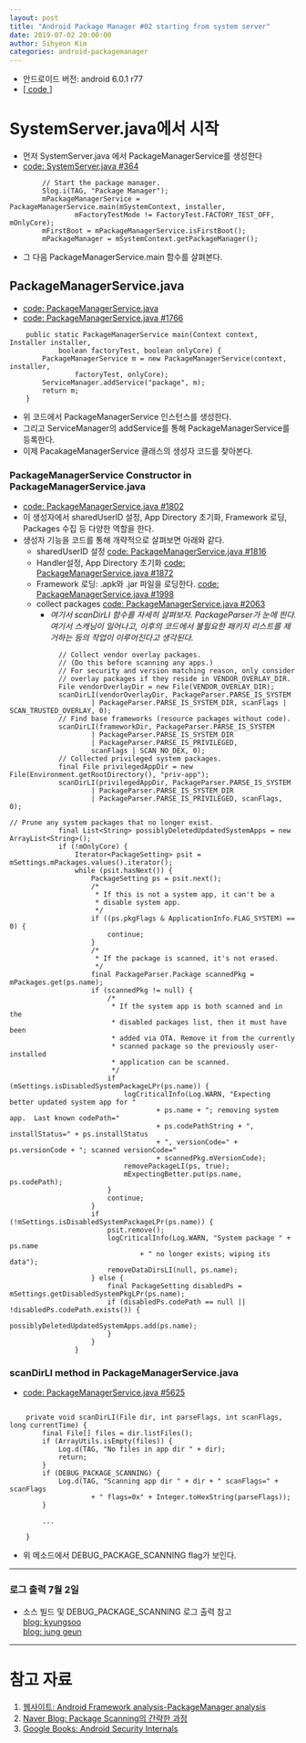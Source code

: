 ```yaml
---
layout: post
title: "Android Package Manager #02 starting from system server"
date: 2019-07-02 20:00:00
author: Sihyeon Kim
categories: android-packagemanager
---
```


- 안드로이드 버전: android 6.0.1 r77  
- [[ code ](https://android.googlesource.com/platform/frameworks/base/+/refs/tags/android-6.0.1_r77)]   

# SystemServer.java에서 시작  
- 먼저 SystemServer.java 에서 PackageManagerService를 생성한다  
- [ code: SystemServer.java #364 ](https://android.googlesource.com/platform/frameworks/base/+/refs/tags/android-6.0.1_r77/services/java/com/android/server/SystemServer.java#364)  
```
        // Start the package manager.
        Slog.i(TAG, "Package Manager");
        mPackageManagerService = PackageManagerService.main(mSystemContext, installer,
                mFactoryTestMode != FactoryTest.FACTORY_TEST_OFF, mOnlyCore);
        mFirstBoot = mPackageManagerService.isFirstBoot();
        mPackageManager = mSystemContext.getPackageManager();
```  
- 그 다음 PackageManagerService.main 함수를 살펴본다.  

## PackageManagerService.java  
- [ code: PackageManagerService.java ](https://android.googlesource.com/platform/frameworks/base/+/refs/tags/android-6.0.1_r77/services/core/java/com/android/server/pm/PackageManagerService.java)  
- [ code: PackageManagerService.java #1766 ](https://android.googlesource.com/platform/frameworks/base/+/refs/tags/android-6.0.1_r77/services/core/java/com/android/server/pm/PackageManagerService.java#1766)  
```
    public static PackageManagerService main(Context context, Installer installer,
            boolean factoryTest, boolean onlyCore) {
        PackageManagerService m = new PackageManagerService(context, installer,
                factoryTest, onlyCore);
        ServiceManager.addService("package", m);
        return m;
    }
```   
- 위 코드에서 PackageManagerService 인스턴스를 생성한다.  
- 그리고 ServiceManager의 addService를 통해 PackageManagerService를 등록한다.   
- 이제 PacakageManagerService 클래스의 생성자 코드를 찾아본다.  

### PackageManagerService Constructor in PackageManagerService.java  
- [ code: PackageManagerService.java #1802 ](https://android.googlesource.com/platform/frameworks/base/+/refs/tags/android-6.0.1_r77/services/core/java/com/android/server/pm/PackageManagerService.java#1802)  
- 이 생성자에서 sharedUserID 설정, App Directory 초기화, Framework 로딩, Packages 수집 등 다양한 역할을 한다.  
- 생성자 기능을 코드를 통해 개략적으로 살펴보면 아래와 같다.  
  - sharedUserID 설정 [ code: PackageManagerService.java #1816 ](https://android.googlesource.com/platform/frameworks/base/+/refs/tags/android-6.0.1_r77/services/core/java/com/android/server/pm/PackageManagerService.java#1816)  
  - Handler설정, App Directory 초기화 [ code: PackageManagerService.java #1872 ](https://android.googlesource.com/platform/frameworks/base/+/refs/tags/android-6.0.1_r77/services/core/java/com/android/server/pm/PackageManagerService.java#1872)    
  - Framework 로딩: .apk와 .jar 파일을 로딩한다. [ code: PackageManagerService.java #1998 ](https://android.googlesource.com/platform/frameworks/base/+/refs/tags/android-6.0.1_r77/services/core/java/com/android/server/pm/PackageManagerService.java#1998)  
  - collect packages [ code: PackageManagerService.java #2063 ](https://android.googlesource.com/platform/frameworks/base/+/refs/tags/android-6.0.1_r77/services/core/java/com/android/server/pm/PackageManagerService.java#2063)  
    - *여기서 scanDirLI 함수를 자세히 살펴보자. PackageParser가 눈에 띈다. 여기서 스캐닝이 일어나고, 이후의 코드에서 불필요한 패키지 리스트를 제거하는 등의 작업이 이루어진다고 생각된다.*  
```
            // Collect vendor overlay packages.
            // (Do this before scanning any apps.)
            // For security and version matching reason, only consider
            // overlay packages if they reside in VENDOR_OVERLAY_DIR.
            File vendorOverlayDir = new File(VENDOR_OVERLAY_DIR);
            scanDirLI(vendorOverlayDir, PackageParser.PARSE_IS_SYSTEM
                    | PackageParser.PARSE_IS_SYSTEM_DIR, scanFlags | SCAN_TRUSTED_OVERLAY, 0);
            // Find base frameworks (resource packages without code).
            scanDirLI(frameworkDir, PackageParser.PARSE_IS_SYSTEM
                    | PackageParser.PARSE_IS_SYSTEM_DIR
                    | PackageParser.PARSE_IS_PRIVILEGED,
                    scanFlags | SCAN_NO_DEX, 0);
            // Collected privileged system packages.
            final File privilegedAppDir = new File(Environment.getRootDirectory(), "priv-app");
            scanDirLI(privilegedAppDir, PackageParser.PARSE_IS_SYSTEM
                    | PackageParser.PARSE_IS_SYSTEM_DIR
                    | PackageParser.PARSE_IS_PRIVILEGED, scanFlags, 0);
```
```
// Prune any system packages that no longer exist.
            final List<String> possiblyDeletedUpdatedSystemApps = new ArrayList<String>();
            if (!mOnlyCore) {
                Iterator<PackageSetting> psit = mSettings.mPackages.values().iterator();
                while (psit.hasNext()) {
                    PackageSetting ps = psit.next();
                    /*
                     * If this is not a system app, it can't be a
                     * disable system app.
                     */
                    if ((ps.pkgFlags & ApplicationInfo.FLAG_SYSTEM) == 0) {
                        continue;
                    }
                    /*
                     * If the package is scanned, it's not erased.
                     */
                    final PackageParser.Package scannedPkg = mPackages.get(ps.name);
                    if (scannedPkg != null) {
                        /*
                         * If the system app is both scanned and in the
                         * disabled packages list, then it must have been
                         * added via OTA. Remove it from the currently
                         * scanned package so the previously user-installed
                         * application can be scanned.
                         */
                        if (mSettings.isDisabledSystemPackageLPr(ps.name)) {
                            logCriticalInfo(Log.WARN, "Expecting better updated system app for "
                                    + ps.name + "; removing system app.  Last known codePath="
                                    + ps.codePathString + ", installStatus=" + ps.installStatus
                                    + ", versionCode=" + ps.versionCode + "; scanned versionCode="
                                    + scannedPkg.mVersionCode);
                            removePackageLI(ps, true);
                            mExpectingBetter.put(ps.name, ps.codePath);
                        }
                        continue;
                    }
                    if (!mSettings.isDisabledSystemPackageLPr(ps.name)) {
                        psit.remove();
                        logCriticalInfo(Log.WARN, "System package " + ps.name
                                + " no longer exists; wiping its data");
                        removeDataDirsLI(null, ps.name);
                    } else {
                        final PackageSetting disabledPs = mSettings.getDisabledSystemPkgLPr(ps.name);
                        if (disabledPs.codePath == null || !disabledPs.codePath.exists()) {
                            possiblyDeletedUpdatedSystemApps.add(ps.name);
                        }
                    }
                }
```

### scanDirLI method in PackageManagerService.java  
-  [ code: PackageManagerService.java #5625 ](https://android.googlesource.com/platform/frameworks/base/+/refs/tags/android-6.0.1_r77/services/core/java/com/android/server/pm/PackageManagerService.java#5625)
```

    private void scanDirLI(File dir, int parseFlags, int scanFlags, long currentTime) {
        final File[] files = dir.listFiles();
        if (ArrayUtils.isEmpty(files)) {
            Log.d(TAG, "No files in app dir " + dir);
            return;
        }
        if (DEBUG_PACKAGE_SCANNING) {
            Log.d(TAG, "Scanning app dir " + dir + " scanFlags=" + scanFlags
                    + " flags=0x" + Integer.toHexString(parseFlags));
        }
        
        ...
        
    }
```
- 위 메소드에서 DEBUG_PACKAGE_SCANNING flag가 보인다.

---

### 로그 출력 7월 2일  
- 소스 빌드 및 DEBUG_PACKAGE_SCANNING 로그 출력 참고  
[blog: kyungsoo](https://rudtn082.github.io/android/PackageManager2-post)  
[blog: jung geun](https://im8768.github.io/15th-post/)  

---

# 참고 자료  
1. [웹사이트: Android Framework analysis-PackageManager analysis](https://www.programering.com/a/MzN5QzNwATk.html)  
2. [Naver Blog: Package Scanning의 간략한 과정](http://blog.naver.com/PostView.nhn?blogId=hyup8509&logNo=130150211745)  
3. [Google Books: Android Security Internals](https://books.google.co.kr/books?id=-QcvDwAAQBAJ&pg=PA64&dq=packagemanagerservice&hl=ko&sa=X&ved=0ahUKEwidvsHFppbjAhVtEqYKHc_oCiwQ6AEIKDAA#v=onepage&q=packagemanagerservice&f=false)  
